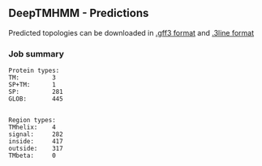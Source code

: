 ## DeepTMHMM - Predictions
Predicted topologies can be downloaded in [.gff3 format](TMRs.gff3) and [.3line format](predicted_topologies.3line)
### Job summary
```
Protein types:
TM:			3
SP+TM:		1
SP:			281
GLOB:		445


Region types:
TMhelix:	4
signal:		282
inside:		417
outside:	317
TMbeta:		0
```
